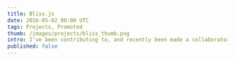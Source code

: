 ```yaml
---
title: Bliss.js
date: 2016-05-02 00:00 UTC
tags: Projects, Promoted
thumb: /images/projects/bliss_thumb.png
intro: I’ve been contributing to, and recently been made a collaborator of Bliss.js, a modern approach to cross browser Javascript.
published: false
---
```



